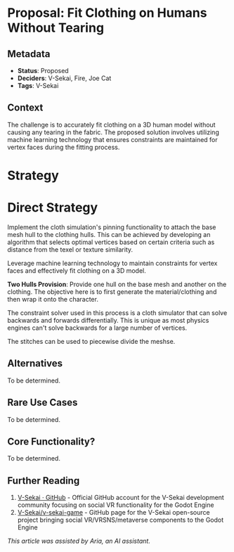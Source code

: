 # Proposal: Fit Clothing on Humans Without Tearing

## Metadata

- **Status**: Proposed
- **Deciders**: V-Sekai, Fire, Joe Cat
- **Tags**: V-Sekai

## Context

The challenge is to accurately fit clothing on a 3D human model without causing any tearing in the fabric. The proposed solution involves utilizing machine learning technology that ensures constraints are maintained for vertex faces during the fitting process.

# Strategy

# Direct Strategy

Implement the cloth simulation's pinning functionality to attach the base mesh hull to the clothing hulls. This can be achieved by developing an algorithm that selects optimal vertices based on certain criteria such as distance from the texel or texture similarity.

Leverage machine learning technology to maintain constraints for vertex faces and effectively fit clothing on a 3D model.

**Two Hulls Provision**: Provide one hull on the base mesh and another on the clothing. The objective here is to first generate the material/clothing and then wrap it onto the character.

The constraint solver used in this process is a cloth simulator that can solve backwards and forwards differentially. This is unique as most physics engines can't solve backwards for a large number of vertices.

The stitches can be used to piecewise divide the meshse.

## Alternatives

To be determined.

## Rare Use Cases

To be determined.

## Core Functionality?

To be determined.

## Further Reading

1. [V-Sekai · GitHub](https://github.com/v-sekai) - Official GitHub account for the V-Sekai development community focusing on social VR functionality for the Godot Engine
2. [V-Sekai/v-sekai-game](https://github.com/v-sekai/v-sekai-game) - GitHub page for the V-Sekai open-source project bringing social VR/VRSNS/metaverse components to the Godot Engine

_This article was assisted by Aria, an AI assistant._
